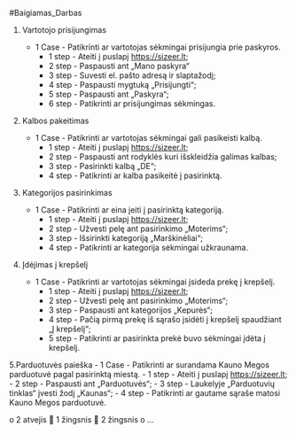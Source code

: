 ﻿#Baigiamas_Darbas

1. Vartotojo prisijungimas
	- 1 Case - Patikrinti ar vartotojas sėkmingai prisijungia prie paskyros.
		- 1 step - Ateiti į puslapį https://sizeer.lt;
		- 2 step - Paspausti ant „Mano paskyra“
		- 3 step - Suvesti el. pašto adresą ir slaptažodį;
		- 4 step - Paspausti mygtuką „Prisijungti“;
		- 5 step - Paspausti ant „Paskyra“;
		- 6 step - Patikrinti ar prisijungimas sėkmingas.
	
2.	Kalbos pakeitimas
	- 1 Case - Patikrinti ar vartotojas sėkmingai gali pasikeisti kalbą.
		- 1 step - Ateiti į puslapį https://sizeer.lt;
		- 2 step - Paspausti ant rodyklės kuri išskleidžia galimas kalbas;
		- 3 step - Pasirinkti kalbą „DE“;
		- 4 step - Patikrinti ar kalba pasikeitė į pasirinktą.

3. Kategorijos pasirinkimas
	- 1 Case - Patikrinti ar eina įeiti į pasirinktą kategoriją.
		- 1 step - Ateiti į puslapį https://sizeer.lt;
		- 2 step - Užvesti pelę ant pasirinkimo „Moterims“;
		- 3 step - Išsirinkti kategoriją „Marškinėliai“;
		- 4 step - Patikrinti ar kategorija sėkmingai užkraunama.

4. Įdėjimas į krepšelį
	- 1 Case - Patikrinti ar vartotojas sėkmingai įsideda prekę į krepšelį.
		- 1 step - Ateiti į puslapį https://sizeer.lt;
		- 2 step - Užvesti pelę ant pasirinkimo „Moterims“;
		- 3 step - Paspausti ant kategorijos „Kepurės“;
		- 4 step - Pačią pirmą prekę iš sąrašo įsidėti į krepšelį spaudžiant „Į krepšelį“;
		- 5 step - Patikrinti ar pasirinkta prekė buvo sėkmingai įdėta į krepšelį.
		
5.Parduotuvės paieška
	- 1 Case - Patikrinti ar surandama Kauno Megos parduotuvė pagal pasirinktą miestą.
		- 1 step - Ateiti į puslapį https://sizeer.lt;
		- 2 step - Paspausti ant „Parduotuvės“;
		- 3 step - Laukelyje „Parduotuvių tinklas“ įvesti žodį „Kaunas“;
		- 4 step - Patikrinti ar gautame sąraše matosi Kauno Megos parduotuvė.












o	2 atvejis
	1 žingsnis
	2 žingsnis
o	…

